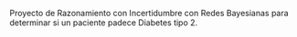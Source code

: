 Proyecto de Razonamiento con Incertidumbre con Redes Bayesianas para determinar si un paciente padece Diabetes tipo 2.
